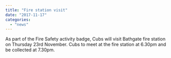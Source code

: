 ```yaml
---
title: "Fire station visit"
date: "2017-11-17"
categories: 
  - "news"
---
```


As part of the Fire Safety activity badge, Cubs will visit Bathgate fire station on Thursday 23rd November. Cubs to meet at the fire station at 6.30pm and be collected at 7.30pm.
